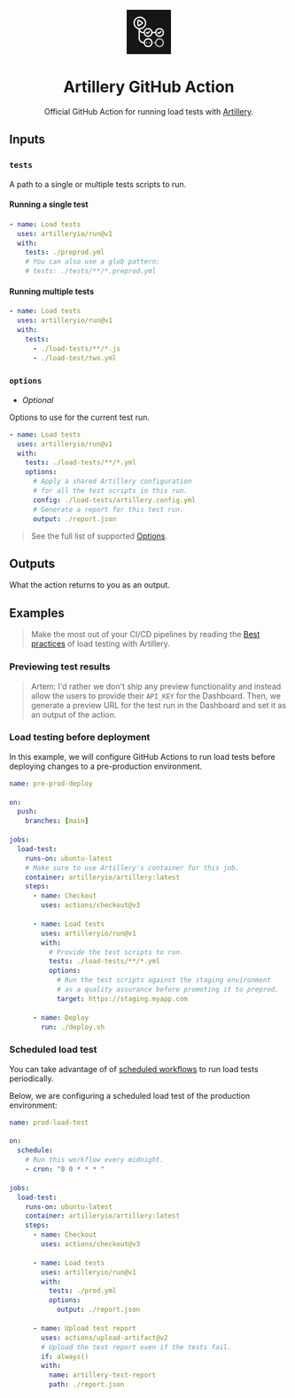 <p align="center">
  <img src="./github-action-icon.svg" alt="GitHub Actions icon" width="80">
</p>
<h1 align="center">Artillery GitHub Action</h1>

<center>

Official GitHub Action for running load tests with [Artillery](https://artillery.io/).

</center>

## Inputs

### `tests`

A path to a single or multiple tests scripts to run.

#### Running a single test

```yml
- name: Load tests
  uses: artilleryio/run@v1
  with:
    tests: ./preprod.yml
    # You can also use a glob pattern:
    # tests: ./tests/**/*.preprod.yml
```

#### Running multiple tests

```yml
- name: Load tests
  uses: artilleryio/run@v1
  with:
    tests:
      - ./load-tests/**/*.js
      - ./load-test/two.yml
```

### `options`

- _Optional_

Options to use for the current test run.

```yml
- name: Load tests
  uses: artilleryio/run@v1
  with:
    tests: ./load-tests/**/*.yml
    options:
      # Apply a shared Artillery configuration
      # for all the test scripts in this run.
      config: ./load-tests/artillery.config.yml
      # Generate a report for this test run.
      output: ./report.json
```

> See the full list of supported [Options](https://www.artillery.io/docs/reference/cli/run#options).

## Outputs

What the action returns to you as an output.

## Examples

> Make the most out of your CI/CD pipelines by reading the [Best practices](https://www.artillery.io/docs/get-started/best-practices) of load testing with Artillery.

### Previewing test results

> Artem: I'd rather we don't ship any preview functionality and instead allow the users to provide their `API_KEY` for the Dashboard. Then, we generate a preview URL for the test run in the Dashboard and set it as an output of the action.

### Load testing before deployment

In this example, we will configure GitHub Actions to run load tests before deploying changes to a pre-production environment.

```yml
name: pre-prod-deploy

on:
  push:
    branches: [main]

jobs:
  load-test:
    runs-on: ubuntu-latest
    # Make sure to use Artillery's container for this job.
    container: artilleryio/artillery:latest
    steps:
      - name: Checkout
        uses: actions/checkout@v3

      - name: Load tests
        uses: artilleryio/run@v1
        with:
          # Provide the test scripts to run.
          tests: ./load-tests/**/*.yml
          options:
            # Run the test scripts against the staging environment
            # as a quality assurance before promoting it to preprod.
            target: https://staging.myapp.com

      - name: Deploy
        run: ./deploy.sh
```

### Scheduled load test

You can take advantage of of [scheduled workflows](https://docs.github.com/en/actions/using-workflows/events-that-trigger-workflows#schedule) to run load tests periodically.

Below, we are configuring a scheduled load test of the production environment:

```yml
name: prod-load-test

on:
  schedule:
    # Run this workflow every midnight.
    - cron: "0 0 * * * "

jobs:
  load-test:
    runs-on: ubuntu-latest
    container: artilleryio/artillery:latest
    steps:
      - name: Checkout
        uses: actions/checkout@v3

      - name: Load tests
        uses: artilleryio/run@v1
        with:
          tests: ./prod.yml
          options:
            output: ./report.json

      - name: Upload test report
        uses: actions/upload-artifact@v2
        # Upload the test report even if the tests fail.
        if: always()
        with:
          name: artillery-test-report
          path: ./report.json
```
